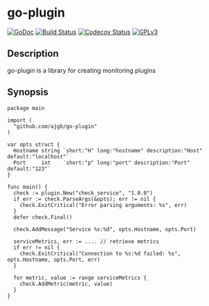 # go-plugin

[![GoDoc](https://godoc.org/github.com/ajgb/go-plugin?status.png)][godoc]
[![Build Status](https://travis-ci.org/ajgb/go-plugin.svg?branch=master)][travis]
[![Codecov Status](https://codecov.io/gh/ajgb/go-plugin/branch/master/graph/badge.svg)][codecov]
[![GPLv3](https://img.shields.io/badge/licence-GPLv3-green.svg)][license]

[travis]: https://travis-ci.org/ajgb/go-plugin
[license]: https://github.com/ajgb/go-plugin/blob/master/LICENSE
[godoc]: https://godoc.org/github.com/ajgb/go-plugin
[codecov]: https://codecov.io/gh/ajgb/go-plugin

## Description

go-plugin is a library for creating monitoring plugins

## Synopsis

    package main

    import (
      "github.com/ajgb/go-plugin"
    )
    
    var opts struct {
      Hostname string `short:"H" long:"hostname" description:"Host" default:"localhost"`
      Port     int    `short:"p" long:"port" description:"Port" default:"123"`
    }

    func main() {
      check := plugin.New("check_service", "1.0.0")
      if err := check.ParseArgs(&opts); err != nil {
        check.ExitCritical("Error parsing arguments: %s", err)
      }
      defer check.Final()

      check.AddMessage("Service %s:%d", opts.Hostname, opts.Port)

      serviceMetrics, err := .... // retrieve metrics
      if err != nil {
        check.ExitCritical("Connection to %s:%d failed: %s", opts.Hostname, opts.Port, err)
      }
    
      for metric, value := range serviceMetrics {
        check.AddMetric(metric, value)
      }
    }
